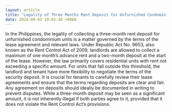 ```yaml
---
layout: article
title: "Legality of Three Months Rent Deposit for Unfurnished Condominiums in the Philippines"
date: 2024-09-02 19:03:48 +0800
---
```


<p>In the Philippines, the legality of collecting a three-month rent deposit for unfurnished condominium units is a matter governed by the terms of the lease agreement and relevant laws. Under Republic Act No. 9653, also known as the Rent Control Act of 2009, landlords are allowed to collect a maximum of one month’s advance rent and a two-month deposit at the start of the lease. However, the law primarily covers residential units with rent not exceeding a specific amount. For units that fall outside this threshold, the landlord and tenant have more flexibility to negotiate the terms of the security deposit. It is crucial for tenants to carefully review their lease agreements and ensure that the terms regarding deposits are clear and fair. Any agreement on deposits should ideally be documented in writing to prevent disputes. While a three-month deposit may be seen as a significant amount, it is not inherently illegal if both parties agree to it, provided that it does not violate the Rent Control Act’s provisions.</p>